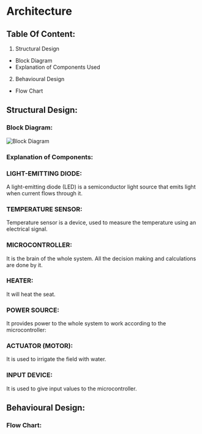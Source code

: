 # Architecture

## Table Of Content:
1. Structural Design
  * Block Diagram
  * Explanation of Components Used
2. Behavioural Design 
  * Flow Chart 
  
## Structural Design:
### Block Diagram:
![Block Diagram](https://user-images.githubusercontent.com/98889318/156899380-c48627df-3d39-4732-8d49-2ffd382b4cf0.png)


### Explanation of Components:

### LIGHT-EMITTING DIODE:
A light-emitting diode (LED) is a semiconductor light source that emits light when current flows through it.

### TEMPERATURE SENSOR:
Temperature sensor is a device, used to measure the temperature using an electrical signal.

### MICROCONTROLLER:
It is the brain of the whole system. All the decision making and calculations are done by it.

### HEATER:
It will heat the seat.

### POWER SOURCE:
It provides power to the whole system to work according to the microcontroller:

### ACTUATOR (MOTOR):
It is used to irrigate the field with water.

### INPUT DEVICE:
It is used to give input values to the microcontroller.


## Behavioural Design:
  ### Flow Chart:
  
